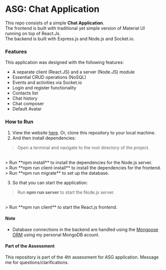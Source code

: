 # ASG: Chat Application

This repo consists of a simple **Chat Application**.
<br/>
The frontend is built with traditional yet simple version of Material UI running on top of React.Js.
<br/>
The backend is built with Express.js and Node.js and Socket.io.
<br/>

### Features

This application was designed with the following features:
- A separate client (React.JS) and a server (Node.JS) module
- Essential CRUD operations (NoSQL)
- Events and activities via Socket.io
- Login and register functionality
- Contacts list
- Chat history
- Chat composer
- Default Avatar

### How to Run
1. View the website [here](). Or, clone this repository to your local machine.
2. And then install dependencies:
> Open a terminal and navigate to the root directory of the project.
<br/>
> Run **npm install** to install the dependencies for the Node.js server.
<br/>
> Run **npm run client-install** to install the dependencies for the frontend.
<br/>
> Run **npm run migrate** to set up the database.

3. So that you can start the application:
> Run **npm run server** to start the Node.js server.
<br/>
> Run **npm run client** to start the React.js frontend.

#### Note

* Database connections in the backend are handled using the [Mongoose ORM](https://mongoosejs.com/) using my personal MongoDB acount.

#### Part of the Assessment

This repository is part of the 4th assessment for ASG application.
Message me for questions/clarifications.
